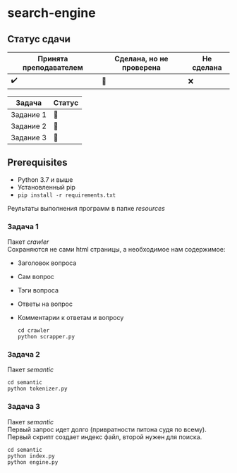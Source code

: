 # search-engine

## Статус сдачи

Принята преподавателем | Сделана, но не проверена | Не сделана
------------- | ------------- | --------------
:heavy_check_mark: | :black_square_button: | :x:

| Задача | Статус |
|---|---|
|Задание 1| :black_square_button:  |
|Задание 2| :black_square_button:  |
|Задание 3| :black_square_button:  |

## Prerequisites
* Python 3.7 и выше  
* Установленный pip  
* `pip install -r requirements.txt`

Реультаты выполнения программ в папке *resources*   
### Задача 1
Пакет *crawler*   
Сохраняются не сами html страницы, а необходимое нам содержимое:

* Заголовок вопроса
* Сам вопрос
* Тэги вопроса
* Ответы на вопрос
* Комментарии к ответам и вопросу

  ```
  cd crawler
  python scrapper.py
  ```
### Задача 2   
Пакет *semantic*
```
cd semantic
python tokenizer.py
```
### Задача 3     
Пакет *semantic*   
Первый запрос идет долго (привратности питона судя по всему). Первый скрипт создает индекс файл, второй нужен для поиска.   
```
cd semantic
python index.py
python engine.py
```